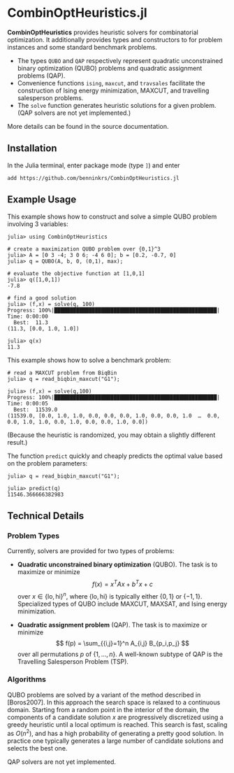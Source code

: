 # CombinOptHeuristics.jl
**CombinOptHeuristics** provides heuristic solvers for combinatorial optimization. It additionally provides types and constructors to for problem instances and some standard benchmark problems.

- The types `QUBO` and `QAP` respectively represent quadratic unconstrained binary optimization (QUBO) problems and quadratic assignment problems (QAP).
- Convenience functions `ising`, `maxcut`, and `travsales` facilitate the construction of Ising energy minimization, MAXCUT, and travelling salesperson problems.
- The `solve` function generates heuristic solutions for a given problem. (QAP solvers are not yet implemented.)

More details can be found in the source documentation.



## Installation
In the Julia terminal, enter package mode (type `]`) and enter

```add https://github.com/benninkrs/CombinOptHeuristics.jl```


## Example Usage
This example shows how to construct and solve a simple QUBO problem involving 3 variables: 
```
julia> using CombinOptHeuristics

# create a maximization QUBO problem over {0,1}^3
julia> A = [0 3 -4; 3 0 6; -4 6 0]; b = [0.2, -0.7, 0]
julia> q = QUBO(A, b, 0, (0,1), max);

# evaluate the objective function at [1,0,1]
julia> q([1,0,1])                       
-7.8

# find a good solution
julia> (f,x) = solve(q, 100) 
Progress: 100%|████████████████████████████████████████████████████| Time: 0:00:00
  Best:  11.3           
(11.3, [0.0, 1.0, 1.0])

julia> q(x)                             
11.3
```

This example shows how to solve a benchmark problem:
```
# read a MAXCUT problem from BiqBin
julia> q = read_biqbin_maxcut("G1");

julia> (f,x) = solve(q,100)
Progress: 100%|████████████████████████████████████████████████████| Time: 0:00:05
  Best:  11539.0
(11539.0, [0.0, 1.0, 1.0, 0.0, 0.0, 0.0, 1.0, 0.0, 0.0, 1.0  …  0.0, 0.0, 1.0, 1.0, 0.0, 1.0, 0.0, 0.0, 1.0, 0.0])
```
(Because the heuristic is randomized, you may obtain a slightly different result.)

The function `predict` quickly and cheaply predicts the optimal value based on the problem parameters:
```
julia> q = read_biqbin_maxcut("G1");

julia> predict(q)
11546.366666382983
```


## Technical Details

### Problem Types

Currently, solvers are provided for two types of problems: 

- **Quadratic unconstrained binary optimization**  (QUBO).  The task is to maximize or minimize 
  $$  f(x) = x^T A x + b^T x + c $$
  over $x \in \{\text{lo},\text{hi}\}^n$, where $\{\text{lo},\text{hi}\}$  is typically either $\{0,1\}$ or $\{-1,1\}$. Specialized types of QUBO include MAXCUT, MAXSAT, and Ising energy minimization. 

- **Quadratic assignment problem** (QAP). The task is to maximize or minimize
  $$ f(p) = \sum_{{i,j}=1}^n A_{i,j} B_{p_i,p_j} $$
  over all permutations $p$ of $\{1,\ldots,n\}$. A well-known subtype of  QAP is the Travelling Salesperson Problem (TSP).


### Algorithms

QUBO problems are solved by a variant of the method described in [Boros2007].  In this approach the search space is relaxed to a continuous domain. Starting from a random point in the interior of the domain, the components of a candidate solution $x$ are progressively discretized using a greedy heuristic until a local optimum is reached. This search is fast, scaling as $O(n^2)$, and has a high probability of generating a pretty good solution. In practice one typically generates a large number of candidate solutions and selects the best one.

QAP solvers are not yet implemented.
